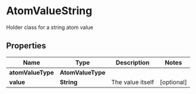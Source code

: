 

# AtomValueString

Holder class for a string atom value

## Properties

Name | Type | Description | Notes
------------ | ------------- | ------------- | -------------
**atomValueType** | **AtomValueType** |  | 
**value** | **String** | The value itself |  [optional]




